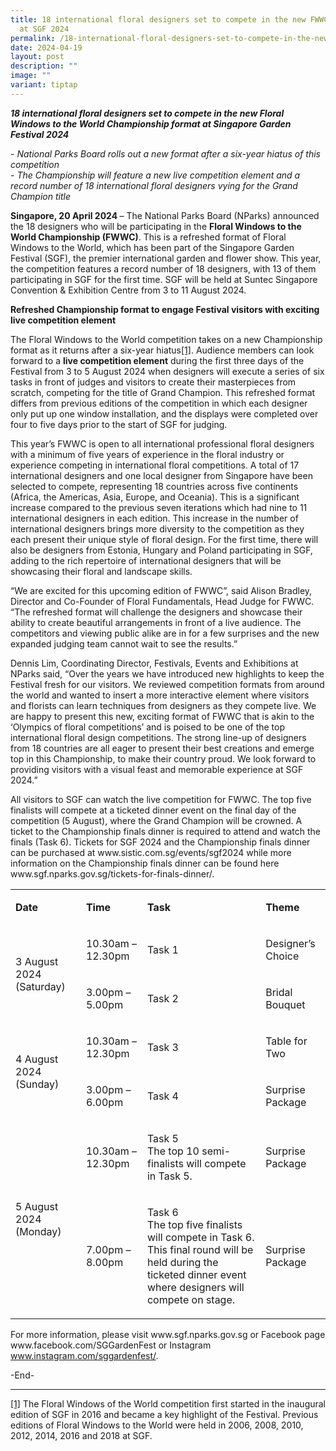 ```yaml
---
title: 18 international floral designers set to compete in the new FWWC format
  at SGF 2024
permalink: /18-international-floral-designers-set-to-compete-in-the-new-fwwc-format-at-sgf-2024/
date: 2024-04-19
layout: post
description: ""
image: ""
variant: tiptap
---
```

<p><strong><em>18 international floral designers set to compete in the new Floral Windows to the World Championship format at Singapore Garden Festival 2024</em></strong>
</p>
<p>-&nbsp;<em>National Parks Board rolls out a new format after a six-year hiatus of this competition</em>
<br>-&nbsp;<em>The Championship will feature a new live competition element and a record number of 18 international floral designers vying for the Grand Champion title</em>
</p>
<p><strong>Singapore, 20 April 2024 </strong>– The National Parks Board (NParks)
announced the 18 designers who will be participating in the <strong>Floral Windows to the World Championship (FWWC)</strong>.
This is a refreshed format of Floral Windows to the World, which has been
part of the Singapore Garden Festival (SGF), the premier international
garden and flower show. This year, the competition features a record number
of 18 designers, with 13 of them participating in SGF for the first time.
SGF will be held at Suntec Singapore Convention &amp; Exhibition Centre
from 3 to 11 August 2024.&nbsp;</p>
<p><strong>Refreshed Championship format to engage Festival visitors with exciting live competition element</strong>
</p>
<p>The Floral Windows to the World competition takes on a new Championship
format as it returns after a six-year hiatus<a href="#_ftn1" rel="noopener noreferrer nofollow" target="_blank">[1]</a>. Audience members can look forward to a <strong>live competition element</strong> during
the first three days of the Festival from 3 to 5 August 2024 when designers
will execute a series of six tasks in front of judges and visitors to create
their masterpieces from scratch, competing for the title of Grand Champion.
This refreshed format differs from previous editions of the competition
in which each designer only put up one window installation, and the displays
were completed over four to five days prior to the start of SGF for judging.&nbsp;</p>
<p>This year’s FWWC is open to all international professional floral designers
with a minimum of five years of experience in the floral industry or experience
competing in international floral competitions. A total of 17 international
designers and one local designer from Singapore have been selected to compete,
representing 18 countries across five continents (Africa, the Americas,
Asia, Europe, and Oceania). This is a significant increase compared to
the previous seven iterations which had nine to 11 international designers
in each edition. This increase in the number of international designers
brings more diversity to the competition as they each present their unique
style of floral design. For the first time, there will also be designers
from Estonia, Hungary and Poland participating in SGF, adding to the rich
repertoire of international designers that will be showcasing their floral
and landscape skills.</p>
<p>“We are excited for this upcoming edition of FWWC”, said Alison Bradley,
Director and Co-Founder of Floral Fundamentals, Head Judge for FWWC. “The
refreshed format will challenge the designers and showcase their ability
to create beautiful arrangements in front of a live audience. The competitors
and viewing public alike are in for a few surprises and the new expanded
judging team cannot wait to see the results.”</p>
<p>Dennis Lim, Coordinating Director, Festivals, Events and Exhibitions at
NParks said, “Over the years we have introduced new highlights to keep
the Festival fresh for our visitors. We reviewed competition formats from
around the world and wanted to insert a more interactive element where
visitors and florists can learn techniques from designers as they compete
live. We are happy to present this new, exciting format of FWWC that is
akin to the ‘Olympics of floral competitions’ and is poised to be one of
the top international floral design competitions. The strong line-up of
designers from 18 countries are all eager to present their best creations
and emerge top in this Championship, to make their country proud. We look
forward to providing visitors with a visual feast and memorable experience
at SGF 2024.”&nbsp;</p>
<p>All visitors to SGF can watch the live competition for FWWC. The top five
finalists will compete at a ticketed dinner event on the final day of the
competition (5 August), where the Grand Champion will be crowned. A ticket
to the Championship finals dinner is required to attend and watch the finals
(Task 6). Tickets for SGF 2024 and the Championship finals dinner can be
purchased at <a rel="noopener noreferrer nofollow" target="_blank">www.sistic.com.sg/events/sgf2024</a> while
more information on the Championship finals dinner can be found here
<a rel="noopener noreferrer nofollow" target="_blank">www.sgf.nparks.gov.sg/tickets-for-finals-dinner/</a>.</p>
<p></p>
<table>
<tbody>
<tr>
<td rowspan="1" colspan="1">
<p><strong>Date</strong>
</p>
</td>
<td rowspan="1" colspan="1">
<p><strong>Time</strong>
</p>
</td>
<td rowspan="1" colspan="1">
<p><strong>Task</strong>
</p>
</td>
<td rowspan="1" colspan="1">
<p><strong>Theme</strong>
</p>
</td>
</tr>
<tr>
<td rowspan="2" colspan="1">
<p>3 August 2024 (Saturday)</p>
</td>
<td rowspan="1" colspan="1">
<p>10.30am – 12.30pm</p>
</td>
<td rowspan="1" colspan="1">
<p>Task 1</p>
</td>
<td rowspan="1" colspan="1">
<p>Designer’s Choice</p>
</td>
</tr>
<tr>
<td rowspan="1" colspan="1">
<p>3.00pm – 5.00pm</p>
</td>
<td rowspan="1" colspan="1">
<p>Task 2</p>
</td>
<td rowspan="1" colspan="1">
<p>Bridal Bouquet</p>
</td>
</tr>
<tr>
<td rowspan="2" colspan="1">
<p>4 August 2024 (Sunday)</p>
</td>
<td rowspan="1" colspan="1">
<p>10.30am – 12.30pm</p>
</td>
<td rowspan="1" colspan="1">
<p>Task 3</p>
</td>
<td rowspan="1" colspan="1">
<p>Table for Two</p>
</td>
</tr>
<tr>
<td rowspan="1" colspan="1">
<p>3.00pm – 6.00pm</p>
</td>
<td rowspan="1" colspan="1">
<p>Task 4</p>
</td>
<td rowspan="1" colspan="1">
<p>Surprise Package</p>
</td>
</tr>
<tr>
<td rowspan="2" colspan="1">
<p>5 August 2024 (Monday)</p>
</td>
<td rowspan="1" colspan="1">
<p>10.30am – 12.30pm</p>
</td>
<td rowspan="1" colspan="1">
<p>Task 5
<br>The top 10 semi-finalists will compete in Task 5.</p>
</td>
<td rowspan="1" colspan="1">
<p>Surprise Package</p>
</td>
</tr>
<tr>
<td rowspan="1" colspan="1">
<p>7.00pm – 8.00pm</p>
</td>
<td rowspan="1" colspan="1">
<p>Task 6
<br>The top five finalists will compete in Task 6.
<br>This final round will be held during the ticketed dinner event where designers
will compete on stage.</p>
</td>
<td rowspan="1" colspan="1">
<p>Surprise Package</p>
</td>
</tr>
</tbody>
</table>
<p>For more information, please visit <a rel="noopener noreferrer nofollow" target="_blank">www.sgf.nparks.gov.sg</a> or
Facebook page <a rel="noopener noreferrer nofollow" target="_blank">www.facebook.com/SGGardenFest</a> or
Instagram <a rel="noopener noreferrer nofollow" target="_blank"><u>www.instagram.com/sggardenfest/</u></a>.</p>
<p></p>
<p>-End-</p>
<hr>
<p><a href="#_ftnref1" rel="noopener noreferrer nofollow" target="_blank">[1]</a> The
Floral Windows of the World competition first started in the inaugural
edition of SGF in 2016 and became a key highlight of the Festival. Previous
editions of Floral Windows to the World were held in 2006, 2008, 2010,
2012, 2014, 2016 and 2018 at SGF.</p>
<p></p>
<p></p>